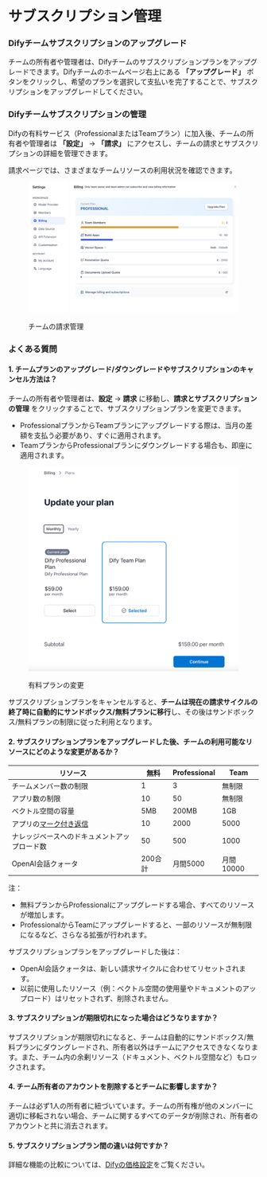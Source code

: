 # サブスクリプション管理

### Difyチームサブスクリプションのアップグレード

チームの所有者や管理者は、Difyチームのサブスクリプションプランをアップグレードできます。Difyチームのホームページ右上にある **「アップグレード」** ボタンをクリックし、希望のプランを選択して支払いを完了することで、サブスクリプションをアップグレードしてください。

### Difyチームサブスクリプションの管理

Difyの有料サービス（ProfessionalまたはTeamプラン）に加入後、チームの所有者や管理者は **「設定」** → **「請求」** にアクセスし、チームの請求とサブスクリプションの詳細を管理できます。

請求ページでは、さまざまなチームリソースの利用状況を確認できます。

<figure><img src="../../.gitbook/assets/subscription-management-01.png" alt=""><figcaption><p>チームの請求管理</p></figcaption></figure>

### よくある質問

#### 1. チームプランのアップグレード/ダウングレードやサブスクリプションのキャンセル方法は？

チームの所有者や管理者は、**設定** → **請求** に移動し、**請求とサブスクリプションの管理** をクリックすることで、サブスクリプションプランを変更できます。

* ProfessionalプランからTeamプランにアップグレードする際は、当月の差額を支払う必要があり、すぐに適用されます。
* TeamプランからProfessionalプランにダウングレードする場合も、即座に適用されます。

<figure><img src="../../.gitbook/assets/subscription-management-02.jpeg" alt=""><figcaption><p>有料プランの変更</p></figcaption></figure>

サブスクリプションプランをキャンセルすると、**チームは現在の請求サイクルの終了時に自動的にサンドボックス/無料プランに移行**し、その後はサンドボックス/無料プランの制限に従った利用となります。

#### 2. サブスクリプションプランをアップグレードした後、チームの利用可能なリソースにどのような変更があるか？

| リソース                                                             | 無料    | Professional | Team    |
| ---------------------------------------------------------------- | ----- | ------------ | ------- |
| チームメンバー数の制限                                                      | 1     | 3            | 無制限     |
| アプリ数の制限                                                          | 10    | 50           | 無制限     |
| ベクトル空間の容量                                                        | 5MB   | 200MB        | 1GB     |
| アプリの[マーク付き返信](https://docs.dify.ai/v/ja-jp/guides/biao-zhu/logs) | 10    | 2000         | 5000    |
| ナレッジベースへのドキュメントアップロード数                                           | 50    | 500          | 1000    |
| OpenAI会話クォータ                                                     | 200合計 | 月間5000       | 月間10000 |

注：

* 無料プランからProfessionalにアップグレードする場合、すべてのリソースが増加します。
* ProfessionalからTeamにアップグレードすると、一部のリソースが無制限になるなど、さらなる拡張が行われます。

サブスクリプションプランをアップグレードした後は：

* OpenAI会話クォータは、新しい請求サイクルに合わせてリセットされます。
* 以前に使用したリソース（例：ベクトル空間の使用量やドキュメントのアップロード）はリセットされず、削除されません。

#### 3. サブスクリプションが期限切れになった場合はどうなりますか？

サブスクリプションが期限切れになると、チームは自動的にサンドボックス/無料プランにダウングレードされ、所有者以外はチームにアクセスできなくなります。また、チーム内の余剰リソース（ドキュメント、ベクトル空間など）もロックされます。

#### 4. チーム所有者のアカウントを削除するとチームに影響しますか？

チームは必ず1人の所有者に紐づいています。チームの所有権が他のメンバーに適切に移転されない場合、チームに関するすべてのデータが削除され、所有者のアカウントと共に消去されます。

#### 5. サブスクリプションプラン間の違いは何ですか？

詳細な機能の比較については、[Difyの価格設定](https://dify.ai/pricing)をご覧ください。
